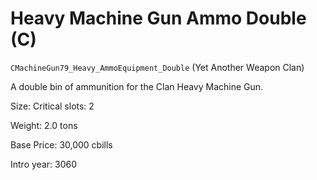 # Heavy Machine Gun Ammo Double (C)

`CMachineGun79_Heavy_AmmoEquipment_Double` (Yet Another Weapon Clan)

A double bin of ammunition for the Clan Heavy Machine Gun.

Size: Critical slots: 2

Weight: 2.0 tons

Base Price: 30,000 cbills

Intro year: 3060

